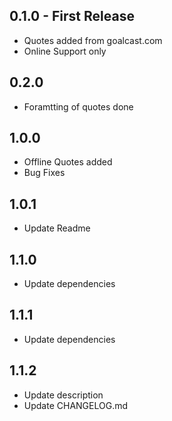 ## 0.1.0 - First Release
* Quotes added from goalcast.com
* Online Support only

## 0.2.0
* Foramtting of quotes done

## 1.0.0
* Offline Quotes added
* Bug Fixes

## 1.0.1
* Update Readme

## 1.1.0
* Update dependencies

## 1.1.1
* Update dependencies

## 1.1.2
* Update description
* Update CHANGELOG.md
